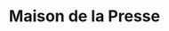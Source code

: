 ---
title: "Maison de la Presse"
url: /amelie-les-bains-palalda/maison-de-la-presse/
shop: Zeitungen
---